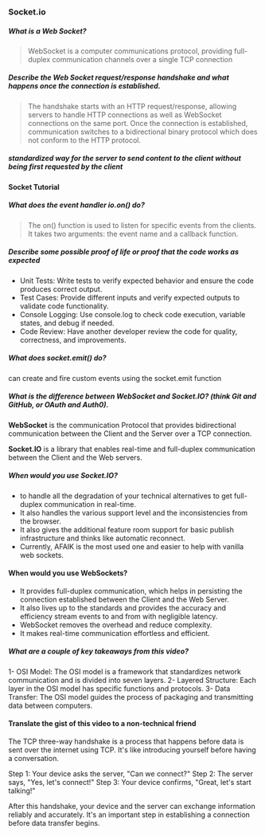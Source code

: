 ###  Socket.io

##### What is a Web Socket?
> WebSocket is a computer communications protocol, providing full-duplex communication channels over a single TCP connection

##### Describe the Web Socket request/response handshake and what happens once the connection is established.

>The handshake starts with an HTTP request/response, allowing servers to handle HTTP connections as well as WebSocket connections on the same port. Once the connection is established, communication switches to a bidirectional binary protocol which does not conform to the HTTP protocol.
##### standardized way for the server to send content to the client without being first requested by the client


#### Socket Tutorial

##### What does the event handler io.on() do?
> The on() function is used to listen for specific events from the clients. It takes two arguments: the event name and a callback function.




##### Describe some possible proof of life or proof that the code works as expected


* Unit Tests: Write tests to verify expected behavior and ensure the code produces correct output.
* Test Cases: Provide different inputs and verify expected outputs to validate code functionality.
* Console Logging: Use console.log to check code execution, variable states, and debug if needed.
* Code Review: Have another developer review the code for quality, correctness, and improvements.

##### What does socket.emit() do?


can create and fire custom events using the socket.emit function


##### What is the difference between WebSocket and Socket.IO? (think Git and GitHub, or OAuth and Auth0).
**WebSocket** is the communication Protocol that provides bidirectional communication between the Client and the Server over a TCP connection.

**Socket.IO** is a library that enables real-time and full-duplex communication between the Client and the Web servers. 

##### When would you use Socket.IO?
* to handle all the degradation of your technical alternatives to get full-duplex communication in real-time.
* It also handles the various support level and the inconsistencies from the browser.
* It also gives the additional feature room support for basic publish infrastructure and thinks like automatic reconnect.
* Currently, AFAIK is the most used one and easier to help with vanilla web sockets.

#### When would you use WebSockets?
* It provides full-duplex communication, which helps in persisting the connection established between the Client and the Web Server.
* It also lives up to the standards and provides the accuracy and efficiency stream events to and from with negligible latency.
* WebSocket removes the overhead and reduce complexity.
* It makes real-time communication effortless and efficient.

##### What are a couple of key takeaways from this video?



1- OSI Model: The OSI model is a framework that standardizes network communication and is divided into seven layers.
2- Layered Structure: Each layer in the OSI model has specific functions and protocols.
3- Data Transfer: The OSI model guides the process of packaging and transmitting data between computers.


#### Translate the gist of this video to a non-technical friend

The TCP three-way handshake is a process that happens before data is sent over the internet using TCP. It's like introducing yourself before having a conversation.

Step 1: Your device asks the server, "Can we connect?"
Step 2: The server says, "Yes, let's connect!"
Step 3: Your device confirms, "Great, let's start talking!"

After this handshake, your device and the server can exchange information reliably and accurately. It's an important step in establishing a connection before data transfer begins.